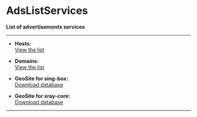 # AdsListServices

**List of advertisements services**

---

- **Hosts:**  
  [View the list](https://raw.githubusercontent.com/MetalistPavlenko/AdsListServices/main/hosts.txt)

- **Domains:**  
  [View the list](https://raw.githubusercontent.com/MetalistPavlenko/AdsListServices/main/domains.txt)

- **GeoSite for sing-box:**  
  [Download database](https://raw.githubusercontent.com/MetalistPavlenko/AdsListServices/main/geosite.srs)

- **GeoSite for xray-core:**  
  [Download database](https://raw.githubusercontent.com/MetalistPavlenko/AdsListServices/main/geosite.dat)

---